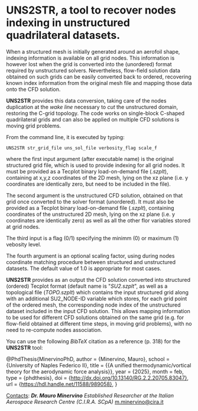 # UNS2STR, a tool to recover nodes indexing in unstructured quadrilateral datasets.

When a structured mesh is initially generated around an aerofoil shape, indexing information is available on all grid nodes. This information is however lost when the grid is converted into the (unordered) format required by unstructured solvers. Nevertheless, flow-field solution data obtained on such grids can be easily converted back to ordered, recovering known index information from the original mesh file and mapping those data onto the CFD solution.

**UNS2STR** provides this data conversion, taking care of the nodes duplication at the *wake line* necessary to *cut* the unstructured domain, restoring the C-grid topology. The code works on single-block C-shaped quadrilateral grids and can also be applied on multiple CFD solutions is moving grid problems.

From the command line, it is executed by typing:

`UNS2STR str_grid_file uns_sol_file verbosity_flag scale_f`

where the first input argument (after executable name) is the original structured grid file, which is used to provide indexing for all grid nodes. It must be provided as a Tecplot binary load-on-demand file (*.szplt*), containing at x,y,z coordinates of the 2D mesh, lying on the xz plane (i.e. y coordinates are identically zero, but need to be included in the file).

The second argument is the unstructured CFD solution, obtained on that grid once converted to the solver format (unordered). It must also be provided as a Tecplot binary load-on-demand file (*.szplt*), containing coordinates of the unstructured 2D mesh, lying on the xz plane (i.e. y coordinates are identically zero) as well as all the other flor variables stored at grid nodes.

The third input is a flag (0/1) specifying the minimm (0) or maximum (1) vebosity level.

The fourth argument is an optional scaling factor, using during nodes coordinate matching procedure between structured and unstructured datasets. The default value of 1.0 is appropriate for most cases.

**UNS2STR** provides as an output the CFD solution converted into structured (ordered) Tecplot format (default name is "*SU2.szplt*", as well as a topological file (*TOPO.szplt*) which contains the input structured grid along with an additional SU2_NODE-ID variable which stores, for each grid point of the ordered mesh, the corresponding node index of the unstructured dataset included in the input CFD solution. This allows mapping information to be used for different CFD solutions obtained on the same grid (e.g. for flow-field obtained at different time steps, in moving grid problems), with no need to re-compute nodes association.

You can use the following *BibTeX* citation as a reference (p. 318) for the **UNS2STR** tool:

@PhdThesis{MinervinoPhD,
  author   = {Minervino, Mauro},
  school   = {University of Naples Federico II},
  title    = {{A unified thermodynamic/vortical theory for the aerodynamic force analysis}},
  year     = {2025},
  month    = feb,
  type     = {phdthesis},
  doi      = {http://dx.doi.org/10.13140/RG.2.2.20705.83047},
  url      = {https://hdl.handle.net/11588/989058},
}

<ins>Contacts</ins>:
***Dr. Mauro Minervino***
*Established Researcher at the Italian Aerospace Research Centre (C.I.R.A. SCpA)*
m.minervino@cira.it
